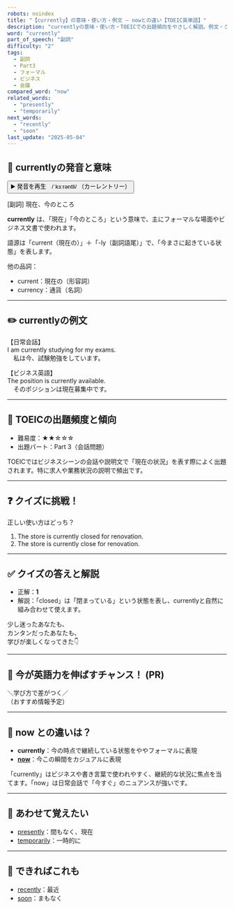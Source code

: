 ```yaml
---
robots: noindex
title: "【currently】の意味・使い方・例文 ― nowとの違い【TOEIC英単語】"
description: "currentlyの意味・使い方・TOEICでの出題傾向をやさしく解説。例文・クイズ付きでnowとの違いもわかりやすく学べます。"
word: "currently"
part_of_speech: "副詞"
difficulty: "2"
tags:
  - 副詞
  - Part3
  - フォーマル
  - ビジネス
  - 会議
compared_word: "now"
related_words:
  - "presently"
  - "temporarily"
next_words:
  - "recently"
  - "soon"
last_update: "2025-05-04"
---
```


## 🔰 currentlyの発音と意味

<button class="play-audio" onclick="playTTS('currently')">
  <span class="play-audio-main">
    ▶️ 発音を再生　/ˈkɜːrəntli/
  </span>
  <span class="play-audio-sub">
    （カーレントリー）
  </span>
</button>

[副詞] 現在、今のところ

**currently** は、「現在」「今のところ」という意味で、主にフォーマルな場面やビジネス文書で使われます。

語源は「current（現在の）」＋「-ly（副詞語尾）」で、「今まさに起きている状態」を表します。

他の品詞：  
- current：現在の（形容詞）
- currency：通貨（名詞）

---

## ✏️ currentlyの例文

【日常会話】  
I am currently studying for my exams.  
　私は今、試験勉強をしています。

【ビジネス英語】  
The position is currently available.  
　そのポジションは現在募集中です。

---

## 🎯 TOEICの出題頻度と傾向

- 難易度：★★☆☆☆
- 出題パート：Part 3（会話問題）

TOEICではビジネスシーンの会話や説明文で「現在の状況」を表す際によく出題されます。特に求人や業務状況の説明で頻出です。

---

## ❓ クイズに挑戦！

正しい使い方はどっち？

1. The store is currently closed for renovation.  
2. The store is currently close for renovation.

---

## ✅ クイズの答えと解説

- 正解：**1**
- 解説：「closed」は「閉まっている」という状態を表し、currentlyと自然に組み合わせて使えます。

少し迷ったあなたも、  
カンタンだったあなたも、  
学びが楽しくなってきた👇️

---

## 🚀 今が英語力を伸ばすチャンス！ (PR)

<div class="info-center">
＼学び方で差がつく／<br>  
（おすすめ情報予定）
</div>

---

## 🤔  now との違いは？

- **currently**：今の時点で継続している状態をややフォーマルに表現
- **[now](/now)**：今この瞬間をカジュアルに表現

「currently」はビジネスや書き言葉で使われやすく、継続的な状況に焦点を当てます。「now」は日常会話で「今すぐ」のニュアンスが強いです。

---

## 🧩 あわせて覚えたい

- [presently](/presently)：間もなく、現在
- [temporarily](/temporarily)：一時的に

---

## 📖 できればこれも

- [recently](/recently)：最近
- [soon](/soon)：まもなく

<!-- cvid: aid43_bid15 -->
